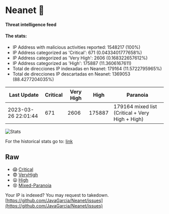 # Neanet :hocho:
#### Threat intelligence feed
#### The stats:

- IP Address with malicious activities reported: 1548217 (100%)
- IP Address categorized as 'Critical':  671 (0.0433401777658%)
- IP Address categorized as 'Very High':  2606 (0.168322657612%)
- IP Address categorized as 'High':  175887 (11.3606167611)
- Total de direcciones IP indexadas en Neanet:  179164 (11.5722795965%)
- Total de direcciones IP descartadas en Neanet:  1369053 (88.4277204035%)

| Last Update | Critical | Very High | High | Paranoia |
| --- | --- | --- | --- | --- |
| 2023-03-26 22:01:44 | 671 | 2606 | 175887 | 179164 mixed list (Critical + Very High + High)|

![Stats](https://docs.google.com/spreadsheets/d/e/2PACX-1vSnaNMIXVabIpDJjufMlzH7poXnshF3mgd8Is1g9ytUEzVsP5my4Trn8f-xkoLLQ38xpL3HtmUexLo6/pubchart?oid=501124687&format=image)

For the historical stats go to: [link](/stats.csv)
## Raw
- :scream: [Critical](https://raw.githubusercontent.com/JavaGarcia/Neanet/master/blacklists/neanet_critical.txt)
- :fearful: [VeryHigh](https://raw.githubusercontent.com/JavaGarcia/Neanet/master/blacklists/neanet_veryHigh.txtt)
- :frowning: [High](https://raw.githubusercontent.com/JavaGarcia/Neanet/master/blacklists/neanet_high.txt)
- :dizzy_face: [Mixed-Paranoia](https://raw.githubusercontent.com/JavaGarcia/Neanet/master/blacklists/neanet_all.txt)


Your IP is indexed? You may request to takedown. [https://github.com/JavaGarcia/Neanet/issues](https://github.com/JavaGarcia/Neanet/issues)

































































































































































































































































































































































































































































































































































































































































































































































































































































































































































































































































































































































































































































































































































































































































































































































































































































































































































































































































































































































































































































































































































































































































































































































































































































































































































































































































































































































































































































































































































































































































































































































































































































































































































































































































































































































































































































































































































































































































































































































































































































































































































































































































































































































































































































































































































































































































































































































































































































































































































































































































































































































































































































































































































































































































































































































































































































































































































































































































































































































































































































































































































































































































































































































































































































































































































































































































































































































































































































































































































































































































































































































































































































































































































































































































































































































































































































































































































































































































































































































































































































































































































































































































































































































































































































































































































































































































































































































































































































































































































































































































































































































































































































































































































































































































































































































































































































































































































































































































































































































































































































































































































































































































































































































